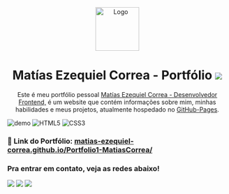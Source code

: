 <div align="center">
  <img alt="Logo" src="https://i.ibb.co/vPfSth8/M.png" width="100" />
</div>
<h1 align="center">
  Matías Ezequiel Correa - Portfólio <img src="https://i.ibb.co/zQ9KsTy/file-folder-1f4c1.png">  
</h1>
<p align="center">
  Este é meu portfólio pessoal <a href="https://matias-ezequiel-correa.github.io/Portfolio1-MatiasCorrea/" target="_blank">Matías Ezequiel Correa - Desenvolvedor Frontend,</a> é um website que
 contém informações sobre mim, minhas habilidades e meus projetos, atualmente hospedado no <a href="https://github.com/matias-ezequiel-correa">GitHub-Pages</a>.
</p>

![demo](https://i.ibb.co/Gkj6Xw0/desktop-layout-fullstack.png)
![HTML5](https://img.shields.io/badge/html5-%23E34F26.svg?style=for-the-badge&logo=html5&logoColor=white)
![CSS3](https://img.shields.io/badge/css3-%231572B6.svg?style=for-the-badge&logo=css3&logoColor=white)

### 🔗 Link do Portfólio: <a href="https://matias-ezequiel-correa.github.io/Portfolio1-MatiasCorrea/" target="_blank">matias-ezequiel-correa.github.io/Portfolio1-MatiasCorrea/</a>

 ### Pra entrar em contato, veja as redes abaixo!
 
<div> 
  <a href="https://instagram.com/maticorrea10" target="_blank"><img src="https://img.shields.io/badge/-Instagram-%23E4405F?style=for-the-badge&logo=instagram&logoColor=white" target="_blank"></a>
  <a href = "https://matiasecorrea19@gmail.com"><img src="https://img.shields.io/badge/-Gmail-%23333?style=for-the-badge&logo=gmail&logoColor=white" target="_blank"></a>
  <a href="https://www.linkedin.com/in/matías-ezequiel-correa" target="_blank"><img src="https://img.shields.io/badge/-LinkedIn-%230077B5?style=for-the-badge&logo=linkedin&logoColor=white" target="_blank"></a> 
</div>
